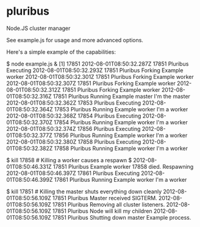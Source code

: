 pluribus
========

Node.JS cluster manager

See example.js for usage and more advanced options.

Here's a simple example of the capabilities:

$ node example.js &
[1] 17851
2012-08-01T08:50:32.287Z 17851 Pluribus Executing
2012-08-01T08:50:32.293Z 17851 Pluribus Forking Example worker
2012-08-01T08:50:32.301Z 17851 Pluribus Forking Example worker
2012-08-01T08:50:32.307Z 17851 Pluribus Forking Example worker
2012-08-01T08:50:32.312Z 17851 Pluribus Forking Example worker
2012-08-01T08:50:32.316Z 17851 Pluribus Running Example master
I'm the master
2012-08-01T08:50:32.362Z 17853 Pluribus Executing
2012-08-01T08:50:32.364Z 17853 Pluribus Running Example worker
I'm a worker
2012-08-01T08:50:32.368Z 17854 Pluribus Executing
2012-08-01T08:50:32.370Z 17854 Pluribus Running Example worker
I'm a worker
2012-08-01T08:50:32.374Z 17856 Pluribus Executing
2012-08-01T08:50:32.377Z 17856 Pluribus Running Example worker
I'm a worker
2012-08-01T08:50:32.380Z 17858 Pluribus Executing
2012-08-01T08:50:32.382Z 17858 Pluribus Running Example worker
I'm a worker

$ kill 17858 # Killing a worker causes a respawn
$ 2012-08-01T08:50:46.331Z 17851 Pluribus Example worker 17858 died. Respawning
2012-08-01T08:50:46.397Z 17861 Pluribus Executing
2012-08-01T08:50:46.399Z 17861 Pluribus Running Example worker
I'm a worker

$ kill 17851 # Killing the master shuts everything down cleanly
2012-08-01T08:50:56.109Z 17851 Pluribus Master received SIGTERM.
2012-08-01T08:50:56.109Z 17851 Pluribus Removing all cluster listeners.
2012-08-01T08:50:56.109Z 17851 Pluribus Node will kill my children
2012-08-01T08:50:56.109Z 17851 Pluribus Shutting down master Example process.














